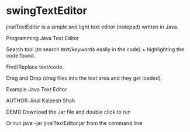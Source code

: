 # swingTextEditor
jinalTextEditor is a simple and light text editor (notepad) written in Java.

Programming Java Text Editor

Search tool (to search text/keywords easily in the code) + highlighting the code found.

Find/Replace text/code.

Drag and Drop (drag files into the text area and they get loaded).



Example Java Text Editor

AUTHOR
Jinal Kalpesh Shah





DEMO
Download the Jar file and double click to run

Or run java -jar jinalTextEditor.jar from the command line



